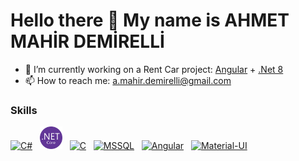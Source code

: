 Hello there 👋 My name is AHMET MAHİR DEMİRELLİ
============================

* 🔭 I’m currently working on a Rent Car project: [Angular](https://github.com/Ahmet-MahirDEMIRELLI/Rent-A-Car-Client) + [.Net 8](https://github.com/Ahmet-MahirDEMIRELLI/Rent-A-Car-Api)
* 📫 How to reach me: a.mahir.demirelli@gmail.com

### Skills 
<p align="left">
<a href="https://docs.microsoft.com/en-us/dotnet/csharp/" target="_blank" rel="noreferrer"><img src="https://raw.githubusercontent.com/danielcranney/readme-generator/main/public/icons/skills/csharp-colored.svg" width="36" height="36" alt="C#" /></a>&nbsp;&nbsp;
<a href="https://dotnet.microsoft.com/en-us/download/dotnet/8.0" target="_blank" rel="noreferrer"><img src="https://raw.githubusercontent.com/devicons/devicon/master/icons/dotnetcore/dotnetcore-original.svg" width="36" height="36" alt=".NET 8" /></a>&nbsp;&nbsp;
<a href="https://en.wikipedia.org/wiki/C_(programming_language)" target="_blank" rel="noreferrer"><img src="https://raw.githubusercontent.com/danielcranney/readme-generator/main/public/icons/skills/c-colored.svg" width="36" height="36" alt="C" /></a>&nbsp;&nbsp;
<a href="https://docs.microsoft.com/en-us/sql/" target="_blank" rel="noreferrer"><img src="https://img.icons8.com/color/48/000000/microsoft-sql-server.png" width="36" height="36" alt="MSSQL" /></a>&nbsp;&nbsp;
<a href="https://angular.io/" target="_blank" rel="noreferrer"><img src="https://cdn.jsdelivr.net/gh/devicons/devicon/icons/angularjs/angularjs-original.svg" width="36" height="36" alt="Angular" /></a>&nbsp;&nbsp;
<a href="https://mui.com/" target="_blank" rel="noreferrer"><img src="https://raw.githubusercontent.com/danielcranney/readme-generator/main/public/icons/skills/materialui-colored.svg" width="36" height="36" alt="Material-UI" /></a>&nbsp;&nbsp;



<!--
**Ahmet-MahirDEMIRELLI/ahmet-mahirdemirelli** is a ✨ _special_ ✨ repository because its `README.md` (this file) appears on your GitHub profile.

Here are some ideas to get you started:

- 🔭 I’m currently working on ...
- 🌱 I’m currently learning ...
- 👯 I’m looking to collaborate on ...
- 🤔 I’m looking for help with ...
- 💬 Ask me about ...
- 📫 How to reach me: ...
- 😄 Pronouns: ...
- ⚡ Fun fact: ...
-->
